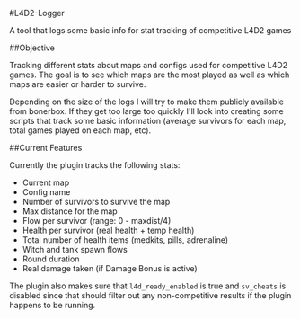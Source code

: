 #L4D2-Logger

A tool that logs some basic info for stat tracking of competitive L4D2 games

##Objective

Tracking different stats about maps and configs used for competitive L4D2 games.  The goal is to see which maps are the most played as well as which maps are easier or harder to survive.

Depending on the size of the logs I will try to make them publicly available from bonerbox.  If they get too large too quickly I'll look into creating some scripts that track some basic information (average survivors for each map, total games played on each map, etc).

##Current Features

Currently the plugin tracks the following stats:

* Current map
* Config name
* Number of survivors to survive the map
* Max distance for the map
* Flow per survivor (range: 0 - maxdist/4)
* Health per survivor (real health + temp health)
* Total number of health items (medkits, pills, adrenaline)
* Witch and tank spawn flows
* Round duration
* Real damage taken (if Damage Bonus is active)

The plugin also makes sure that `l4d_ready_enabled` is true and `sv_cheats` is disabled since that should filter out any non-competitive results if the plugin happens to be running.
